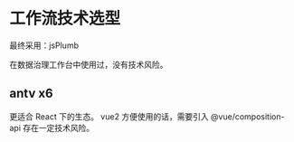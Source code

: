 # 工作流技术选型 

最终采用：jsPlumb

在数据治理工作台中使用过，没有技术风险。


## antv x6

更适合 React 下的生态。 vue2 方便使用的话，需要引入 @vue/composition-api 存在一定技术风险。
